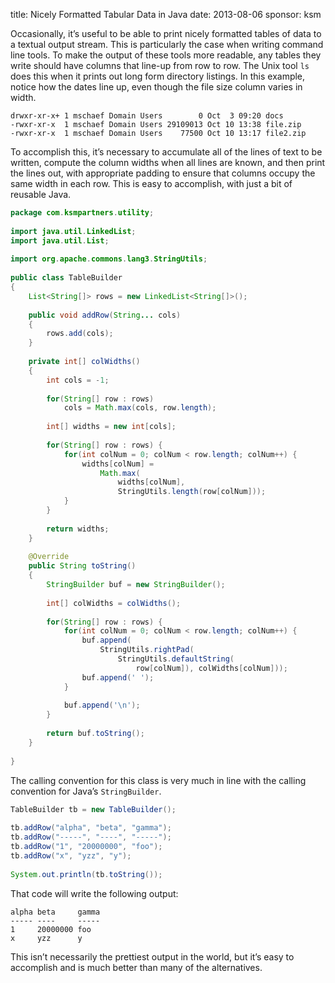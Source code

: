 title: Nicely Formatted Tabular Data in Java
date: 2013-08-06
sponsor: ksm

Occasionally, it’s useful to be able to print nicely formatted tables
of data to a textual output stream. This is particularly the case when
writing command line tools. To make the output of these tools more
readable, any tables they write should have columns that line-up from
row to row. The Unix tool `ls` does this when it prints out long form
directory listings. In this example, notice how the dates line up,
even though the file size column varies in width.

```nohighlight
drwxr-xr-x+ 1 mschaef Domain Users        0 Oct  3 09:20 docs
-rwxr-xr-x  1 mschaef Domain Users 29109013 Oct 10 13:38 file.zip
-rwxr-xr-x  1 mschaef Domain Users    77500 Oct 10 13:17 file2.zip
```

To accomplish this, it’s necessary to accumulate all of the lines of
text to be written, compute the column widths when all lines are
known, and then print the lines out, with appropriate padding to
ensure that columns occupy the same width in each row. This is easy to
accomplish, with just a bit of reusable Java.

```java
package com.ksmpartners.utility;
 
import java.util.LinkedList;
import java.util.List;
 
import org.apache.commons.lang3.StringUtils;
 
public class TableBuilder
{
    List<String[]> rows = new LinkedList<String[]>();
 
    public void addRow(String... cols)
    {
        rows.add(cols);
    }
 
    private int[] colWidths()
    {
        int cols = -1;
 
        for(String[] row : rows)
            cols = Math.max(cols, row.length);
 
        int[] widths = new int[cols];
 
        for(String[] row : rows) {
            for(int colNum = 0; colNum < row.length; colNum++) {
                widths[colNum] =
                    Math.max(
                        widths[colNum],
                        StringUtils.length(row[colNum]));
            }
        }
 
        return widths;
    }
 
    @Override
    public String toString()
    {
        StringBuilder buf = new StringBuilder();
 
        int[] colWidths = colWidths();
 
        for(String[] row : rows) {
            for(int colNum = 0; colNum < row.length; colNum++) {
                buf.append(
                    StringUtils.rightPad(
                        StringUtils.defaultString(
                            row[colNum]), colWidths[colNum]));
                buf.append(' ');
            }
 
            buf.append('\n');
        }
 
        return buf.toString();
    }
 
}
```

The calling convention for this class is very much in line with the
calling convention for Java’s `StringBuilder`.

```java
TableBuilder tb = new TableBuilder();
 
tb.addRow("alpha", "beta", "gamma");
tb.addRow("-----", "----", "-----");
tb.addRow("1", "20000000", "foo");
tb.addRow("x", "yzz", "y");
 
System.out.println(tb.toString());
```

That code will write the following output:

```nohighlight
alpha beta     gamma
----- ----     -----
1     20000000 foo
x     yzz      y
```

This isn’t necessarily the prettiest output in the world, but it’s
easy to accomplish and is much better than many of the alternatives.
